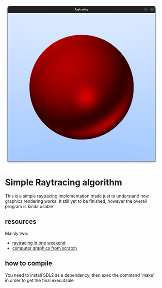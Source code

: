 ![image displayed in the program](./window.png)

# Simple Raytracing algorithm

This is a simple raytracing implementation made just to understand how 
graphics rendering works. It still yet to be finished, however the 
overall program is kinda usable

## resources

Mainly two:
- [raytracing in one weekend](https://raytracing.github.io/books/RayTracingInOneWeekend.html)
- [computer graphics from scratch](https://www.gabrielgambetta.com/computer-graphics-from-scratch/)

## how to compile

You need to install SDL2 as a dependency, then exec
the command 'make' in order to get the final executable
